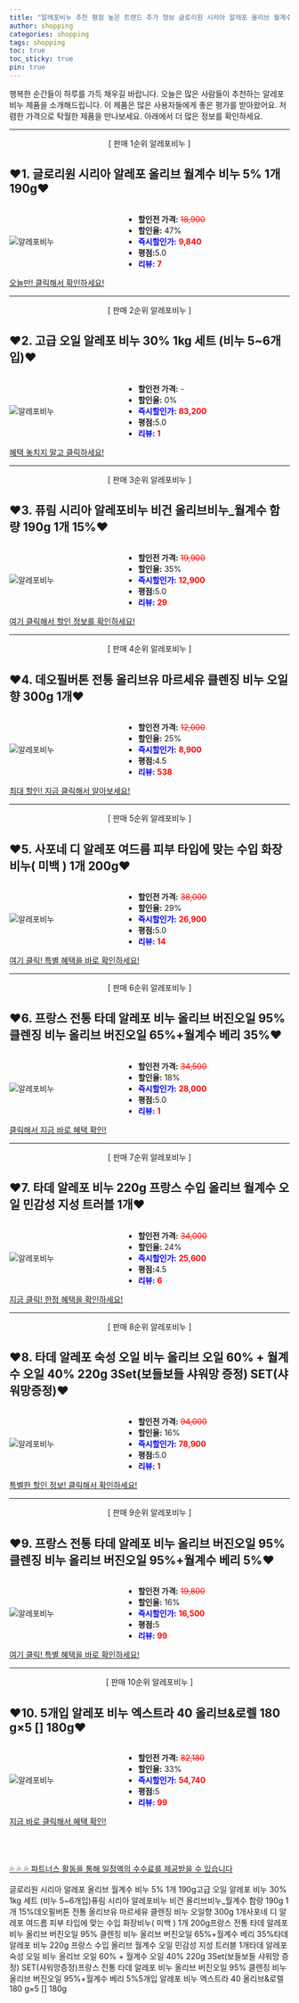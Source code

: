 ```yaml
---
title: "알레포비누 추천 평점 높은 트렌드 추가 정보 글로리원 시리아 알레포 올리브 월계수"
author: shopping
categories: shopping
tags: shopping
toc: true
toc_sticky: true
pin: true
---
```

행복한 순간들이 하루를 가득 채우길 바랍니다. 오늘은 많은 사람들이 추천하는 알레포비누 제품을 소개해드립니다. 이 제품은 많은 사용자들에게 좋은 평가를 받아왔어요. 저렴한 가격으로 탁월한 제품을 만나보세요. 아래에서 더 많은 정보를 확인하세요.

---
<p class="toplist" style="margin: 0 auto; display: block; width: fit-content;">[ 판매 1순위 알레포비누 ]</p>

<h2><strong>❤️1. 글로리원 시리아 알레포 올리브 월계수 비누 5% 1개 190g❤️</strong></h2>

<div style="display: flex; align-items: center;">
    <div style="flex: 0.4;">
        <img src="https://thumbnail8.coupangcdn.com/thumbnails/remote/230x230ex/image/vendor_inventory/6f83/f40d4fc36a2b7bf60cb549a35e694680ffe03cf3ff7e066a4c951bb4e56c.jpg" alt="알레포비누" style="max-width: 100%;">
    </div>
    <div style="flex: 0.6; margin-left: 10px;">
        <ul>
            <li><strong>할인전 가격:</strong> <del style="color: red;">18,900</del></li>
            <li><strong>할인율:</strong> 47%</li>
            <li><span style='color:blue'><strong>즉시할인가:</strong></span> <span style='color:red'><strong>9,840</strong></span></li>
            <li><strong>평점:</strong>5.0</li>
            <li><span style='color:blue'><strong>리뷰:</strong></span> <span style='color:red'><strong>7</strong></span></li>
        </ul>
    </div>
</div>
<div class="center">
    <a href="https://selin100587001.github.io?lptag=AF9450613&subid=githubio&pageKey=7930205179&traceid=V0-153&itemId=21810007832&vendorItemId=90165444723" class="myButton">
        오늘만! 클릭해서 확인하세요!
    </a>
</div>


---
<p class="toplist" style="margin: 0 auto; display: block; width: fit-content;">[ 판매 2순위 알레포비누 ]</p>

<h2><strong>❤️2. 고급 오일 알레포 비누 30% 1kg 세트 (비누 5~6개입)❤️</strong></h2>

<div style="display: flex; align-items: center;">
    <div style="flex: 0.4;">
        <img src="https://thumbnail7.coupangcdn.com/thumbnails/remote/230x230ex/image/vendor_inventory/5279/2ff933a3a95c5efb59bf8b8af229cf43479e7f65337319dbd0b69fa78ebf.jpeg" alt="알레포비누" style="max-width: 100%;">
    </div>
    <div style="flex: 0.6; margin-left: 10px;">
        <ul>
            <li><strong>할인전 가격:</strong> <del style="color: red;">-</del></li>
            <li><strong>할인율:</strong> 0%</li>
            <li><span style='color:blue'><strong>즉시할인가:</strong></span> <span style='color:red'><strong>83,200</strong></span></li>
            <li><strong>평점:</strong>5.0</li>
            <li><span style='color:blue'><strong>리뷰:</strong></span> <span style='color:red'><strong>1</strong></span></li>
        </ul>
    </div>
</div>
<div class="center">
    <a href="https://selin100587001.github.io?lptag=AF9450613&subid=githubio&pageKey=8051566868&traceid=V0-153&itemId=22583589747&vendorItemId=89625348494" class="myButton">
        혜택 놓치지 말고 클릭하세요!
    </a>
</div>


---
<p class="toplist" style="margin: 0 auto; display: block; width: fit-content;">[ 판매 3순위 알레포비누 ]</p>

<h2><strong>❤️3. 퓨림 시리아 알레포비누 비건 올리브비누_월계수 함량 190g 1개 15%❤️</strong></h2>

<div style="display: flex; align-items: center;">
    <div style="flex: 0.4;">
        <img src="https://thumbnail8.coupangcdn.com/thumbnails/remote/230x230ex/image/vendor_inventory/fa83/7fde269fa305b1986cd5cdda78628228cc590c76f5932823c832f89cfa57.png" alt="알레포비누" style="max-width: 100%;">
    </div>
    <div style="flex: 0.6; margin-left: 10px;">
        <ul>
            <li><strong>할인전 가격:</strong> <del style="color: red;">19,900</del></li>
            <li><strong>할인율:</strong> 35%</li>
            <li><span style='color:blue'><strong>즉시할인가:</strong></span> <span style='color:red'><strong>12,900</strong></span></li>
            <li><strong>평점:</strong>5.0</li>
            <li><span style='color:blue'><strong>리뷰:</strong></span> <span style='color:red'><strong>29</strong></span></li>
        </ul>
    </div>
</div>
<div class="center">
    <a href="https://selin100587001.github.io?lptag=AF9450613&subid=githubio&pageKey=7572912181&traceid=V0-153&itemId=19975369633&vendorItemId=88125276948" class="myButton">
        여기 클릭해서 할인 정보를 확인하세요!
    </a>
</div>


---
<p class="toplist" style="margin: 0 auto; display: block; width: fit-content;">[ 판매 4순위 알레포비누 ]</p>

<h2><strong>❤️4. 데오필버톤 전통 올리브유 마르세유 클렌징 비누 오일향 300g 1개❤️</strong></h2>

<div style="display: flex; align-items: center;">
    <div style="flex: 0.4;">
        <img src="https://thumbnail6.coupangcdn.com/thumbnails/remote/230x230ex/image/retail/images/2016/07/18/12/8/d2196a08-a089-4dcd-afa5-646968928298.jpg" alt="알레포비누" style="max-width: 100%;">
    </div>
    <div style="flex: 0.6; margin-left: 10px;">
        <ul>
            <li><strong>할인전 가격:</strong> <del style="color: red;">12,000</del></li>
            <li><strong>할인율:</strong> 25%</li>
            <li><span style='color:blue'><strong>즉시할인가:</strong></span> <span style='color:red'><strong>8,900</strong></span></li>
            <li><strong>평점:</strong>4.5</li>
            <li><span style='color:blue'><strong>리뷰:</strong></span> <span style='color:red'><strong>538</strong></span></li>
        </ul>
    </div>
</div>
<div class="center">
    <a href="https://selin100587001.github.io?lptag=AF9450613&subid=githubio&pageKey=5443397&traceid=V0-153&itemId=24673161&vendorItemId=3036404719" class="myButton">
        최대 할인! 지금 클릭해서 알아보세요!
    </a>
</div>


---
<p class="toplist" style="margin: 0 auto; display: block; width: fit-content;">[ 판매 5순위 알레포비누 ]</p>

<h2><strong>❤️5. 사포네 디 알레포 여드름 피부 타입에 맞는 수입 화장비누( 미백 ) 1개 200g❤️</strong></h2>

<div style="display: flex; align-items: center;">
    <div style="flex: 0.4;">
        <img src="https://thumbnail10.coupangcdn.com/thumbnails/remote/230x230ex/image/vendor_inventory/1495/dd6416d498cda23a85c33ef294f54e75429f00f5859a7ca84dfa696b547b.png" alt="알레포비누" style="max-width: 100%;">
    </div>
    <div style="flex: 0.6; margin-left: 10px;">
        <ul>
            <li><strong>할인전 가격:</strong> <del style="color: red;">38,000</del></li>
            <li><strong>할인율:</strong> 29%</li>
            <li><span style='color:blue'><strong>즉시할인가:</strong></span> <span style='color:red'><strong>26,900</strong></span></li>
            <li><strong>평점:</strong>5.0</li>
            <li><span style='color:blue'><strong>리뷰:</strong></span> <span style='color:red'><strong>14</strong></span></li>
        </ul>
    </div>
</div>
<div class="center">
    <a href="https://selin100587001.github.io?lptag=AF9450613&subid=githubio&pageKey=8084487075&traceid=V0-153&itemId=22810278307&vendorItemId=89849036931" class="myButton">
        여기 클릭! 특별 혜택을 바로 확인하세요!
    </a>
</div>


---
<p class="toplist" style="margin: 0 auto; display: block; width: fit-content;">[ 판매 6순위 알레포비누 ]</p>

<h2><strong>❤️6. 프랑스 전통 타데 알레포 비누 올리브 버진오일 95% 클렌징 비누 올리브 버진오일 65%+월계수 베리 35%❤️</strong></h2>

<div style="display: flex; align-items: center;">
    <div style="flex: 0.4;">
        <img src="https://thumbnail9.coupangcdn.com/thumbnails/remote/230x230ex/image/vendor_inventory/fc5a/447c4fe62bb6f4217f4db792c8f240ec2f8bb2f2a90fd30b6e9d05e46573.jpg" alt="알레포비누" style="max-width: 100%;">
    </div>
    <div style="flex: 0.6; margin-left: 10px;">
        <ul>
            <li><strong>할인전 가격:</strong> <del style="color: red;">34,500</del></li>
            <li><strong>할인율:</strong> 18%</li>
            <li><span style='color:blue'><strong>즉시할인가:</strong></span> <span style='color:red'><strong>28,000</strong></span></li>
            <li><strong>평점:</strong>5.0</li>
            <li><span style='color:blue'><strong>리뷰:</strong></span> <span style='color:red'><strong>1</strong></span></li>
        </ul>
    </div>
</div>
<div class="center">
    <a href="https://selin100587001.github.io?lptag=AF9450613&subid=githubio&pageKey=8208004294&traceid=V0-153&itemId=21486498453&vendorItemId=88540585669" class="myButton">
        클릭해서 지금 바로 혜택 확인!
    </a>
</div>


---
<p class="toplist" style="margin: 0 auto; display: block; width: fit-content;">[ 판매 7순위 알레포비누 ]</p>

<h2><strong>❤️7. 타데 알레포 비누 220g 프랑스 수입 올리브 월계수 오일 민감성 지성 트러블 1개❤️</strong></h2>

<div style="display: flex; align-items: center;">
    <div style="flex: 0.4;">
        <img src="https://thumbnail6.coupangcdn.com/thumbnails/remote/230x230ex/image/vendor_inventory/e6f7/e0918455d3eb040f50611e0a29fb04e7ab72dd1fd42b65a9897ff7ca5add.jpg" alt="알레포비누" style="max-width: 100%;">
    </div>
    <div style="flex: 0.6; margin-left: 10px;">
        <ul>
            <li><strong>할인전 가격:</strong> <del style="color: red;">34,000</del></li>
            <li><strong>할인율:</strong> 24%</li>
            <li><span style='color:blue'><strong>즉시할인가:</strong></span> <span style='color:red'><strong>25,600</strong></span></li>
            <li><strong>평점:</strong>4.5</li>
            <li><span style='color:blue'><strong>리뷰:</strong></span> <span style='color:red'><strong>6</strong></span></li>
        </ul>
    </div>
</div>
<div class="center">
    <a href="https://selin100587001.github.io?lptag=AF9450613&subid=githubio&pageKey=7568193677&traceid=V0-153&itemId=19953064792&vendorItemId=87051970090" class="myButton">
        지금 클릭! 한정 혜택을 확인하세요!
    </a>
</div>


---
<p class="toplist" style="margin: 0 auto; display: block; width: fit-content;">[ 판매 8순위 알레포비누 ]</p>

<h2><strong>❤️8. 타데 알레포 숙성 오일 비누 올리브 오일 60% + 월계수 오일 40% 220g 3Set(보들보들 샤워망 증정) SET(샤워망증정)❤️</strong></h2>

<div style="display: flex; align-items: center;">
    <div style="flex: 0.4;">
        <img src="https://thumbnail10.coupangcdn.com/thumbnails/remote/230x230ex/image/vendor_inventory/9ae0/3c2fa3cabe8ee19e3a678419ee4e4a08b35ce1ce6e3fa489808bbcde548a.jpg" alt="알레포비누" style="max-width: 100%;">
    </div>
    <div style="flex: 0.6; margin-left: 10px;">
        <ul>
            <li><strong>할인전 가격:</strong> <del style="color: red;">94,000</del></li>
            <li><strong>할인율:</strong> 16%</li>
            <li><span style='color:blue'><strong>즉시할인가:</strong></span> <span style='color:red'><strong>78,900</strong></span></li>
            <li><strong>평점:</strong>5.0</li>
            <li><span style='color:blue'><strong>리뷰:</strong></span> <span style='color:red'><strong>1</strong></span></li>
        </ul>
    </div>
</div>
<div class="center">
    <a href="https://selin100587001.github.io?lptag=AF9450613&subid=githubio&pageKey=7058196382&traceid=V0-153&itemId=17492105341&vendorItemId=84659475632" class="myButton">
        특별한 할인 정보! 클릭해서 확인하세요!
    </a>
</div>


---
<p class="toplist" style="margin: 0 auto; display: block; width: fit-content;">[ 판매 9순위 알레포비누 ]</p>

<h2><strong>❤️9. 프랑스 전통 타데 알레포 비누 올리브 버진오일 95% 클렌징 비누 올리브 버진오일 95%+월계수 베리 5%❤️</strong></h2>

<div style="display: flex; align-items: center;">
    <div style="flex: 0.4;">
        <img src="https://thumbnail8.coupangcdn.com/thumbnails/remote/230x230ex/image/vendor_inventory/d275/e0342fce336f2a0bed69c68690d267182a852b839ec9407c571d98d33b20.jpg" alt="알레포비누" style="max-width: 100%;">
    </div>
    <div style="flex: 0.6; margin-left: 10px;">
        <ul>
            <li><strong>할인전 가격:</strong> <del style="color: red;">19,800</del></li>
            <li><strong>할인율:</strong> 16%</li>
            <li><span style='color:blue'><strong>즉시할인가:</strong></span> <span style='color:red'><strong>16,500</strong></span></li>
            <li><strong>평점:</strong>5</li>
            <li><span style='color:blue'><strong>리뷰:</strong></span> <span style='color:red'><strong>99</strong></span></li>
        </ul>
    </div>
</div>
<div class="center">
    <a href="https://selin100587001.github.io?lptag=AF9450613&subid=githubio&pageKey=7868060096&traceid=V0-153&itemId=21486498455&vendorItemId=88540585681" class="myButton">
        여기 클릭! 특별 혜택을 바로 확인하세요!
    </a>
</div>


---
<p class="toplist" style="margin: 0 auto; display: block; width: fit-content;">[ 판매 10순위 알레포비누 ]</p>

<h2><strong>❤️10. 5개입 알레포 비누 엑스트라 40 올리브&로렐 180 g×5 [] 180g❤️</strong></h2>

<div style="display: flex; align-items: center;">
    <div style="flex: 0.4;">
        <img src="https://thumbnail7.coupangcdn.com/thumbnails/remote/230x230ex/image/vendor_inventory/3ba4/99788d4fc90d9bc3af954333ad009515debcc9ff51ccab45485b30b4f69e.jpg" alt="알레포비누" style="max-width: 100%;">
    </div>
    <div style="flex: 0.6; margin-left: 10px;">
        <ul>
            <li><strong>할인전 가격:</strong> <del style="color: red;">82,180</del></li>
            <li><strong>할인율:</strong> 33%</li>
            <li><span style='color:blue'><strong>즉시할인가:</strong></span> <span style='color:red'><strong>54,740</strong></span></li>
            <li><strong>평점:</strong>5</li>
            <li><span style='color:blue'><strong>리뷰:</strong></span> <span style='color:red'><strong>99</strong></span></li>
        </ul>
    </div>
</div>
<div class="center">
    <a href="https://selin100587001.github.io?lptag=AF9450613&subid=githubio&pageKey=7954084095&traceid=V0-153&itemId=21966499129&vendorItemId=89524192320" class="myButton">
        지금 바로 클릭해서 혜택 확인!
    </a>
</div>

<br><br><br>[💦 💦 💦 파트너스 활동을 통해 일정액의 수수료를 제공받을 수 있습니다](https://link.coupang.com/a/bcpT2c)<br><br>글로리원 시리아 알레포 올리브 월계수 비누 5% 1개 190g고급 오일 알레포 비누 30% 1kg 세트 (비누 5~6개입)퓨림 시리아 알레포비누 비건 올리브비누_월계수 함량 190g 1개 15%데오필버톤 전통 올리브유 마르세유 클렌징 비누 오일향 300g 1개사포네 디 알레포 여드름 피부 타입에 맞는 수입 화장비누( 미백 ) 1개 200g프랑스 전통 타데 알레포 비누 올리브 버진오일 95% 클렌징 비누 올리브 버진오일 65%+월계수 베리 35%타데 알레포 비누 220g 프랑스 수입 올리브 월계수 오일 민감성 지성 트러블 1개타데 알레포 숙성 오일 비누 올리브 오일 60% + 월계수 오일 40% 220g 3Set(보들보들 샤워망 증정) SET(샤워망증정)프랑스 전통 타데 알레포 비누 올리브 버진오일 95% 클렌징 비누 올리브 버진오일 95%+월계수 베리 5%5개입 알레포 비누 엑스트라 40 올리브&로렐 180 g×5 [] 180g